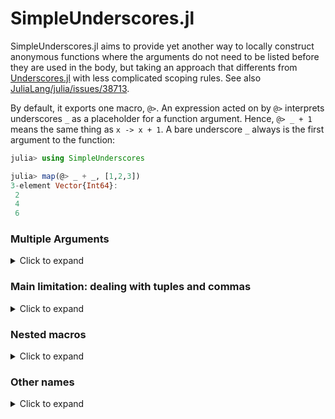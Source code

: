 # SimpleUnderscores.jl

SimpleUnderscores.jl aims to provide yet another way to locally construct anonymous functions where the arguments do not need to be listed before they are used in the body, but taking an approach that differents from [Underscores.jl](https://github.com/c42f/Underscores.jl) with less complicated scoping rules. See also [JuliaLang/julia/issues/38713](https://github.com/JuliaLang/julia/issues/38713).

By default, it exports one macro, `@>`. An expression acted on by `@>` interprets underscores `_` as a placeholder for a function argument. Hence, `@> _ + 1` means the same thing as `x -> x + 1`. A bare underscore `_` always is the first argument to the function:
``` julia
julia> using SimpleUnderscores

julia> map(@> _ + _, [1,2,3])
3-element Vector{Int64}:
 2
 4
 6
```

### Multiple Arguments

<details>
<summary>Click to expand</summary>

If you want to write a function acting on multiple arguments, you can write for instance `_4` to mean the fourth argument. The function returned will take as many arguments as the highest argument placeholder number specified.

``` julia
julia> λ = @> _ + _3;

julia> λ(5, 6, 7)
12

julia> λ(5,6)
ERROR: MethodError: no method matching (::var"#23#24")(::Int64, ::Int64)
Closest candidates are:
  (::var"#23#24")(::Any, ::Any, ::Any)

```
```julia
julia> map(@> _1.a + _2.b, [(;a=1,), (;a=2)], [(;b=3), (;b=4)])
2-element Vector{Int64}:
 4
 6
```

You can also use `__` to signify varargs:

``` julia
julia> f = @> _ + __[end];

julia> f(1,2,3,4,5,6,7,8,9)
10
```

</details>

### Main limitation: dealing with tuples and commas
<details>
<summary>Click to expand</summary>
Because the parser is such that [commas parse tighter than macros](https://github.com/JuliaLang/julia/issues/36547#issuecomment-1437406477), when you write code like

``` julia
map(@> _ + _, [1, 2])
```
this will actually get parsed as `map(@>(((_ + _), [1, 2])))` rather than `map(@>(_ + _), [1, 2])`, but SimpleUnderscores will then macroexpand this to something like `map(((x -> x + x), [1, 2])...,)` so that we get the desired behaviour. 

Unfortunately though, SimpleUnderscores.jl cannot tell the difference between `@> (_, 1)` and `(@> _, 1)`, which means that if you want to write an anonymous function using SimpleUnderscores.jl that returns a `Tuple`, you need to write something like `@> tuple(_, 1)`. The potential for fixing this is being discussed here:  [JuliaLang/julia/issues/36547](https://github.com/JuliaLang/julia/issues/36547).

This parsing behaviour also unfortunately means that a somewhat confusing error gets thrown if you try to construct a `Tuple` at the top level containing `@>`:

``` julia
julia> @> _, [1] # Doesn't work :(
ERROR: syntax: "..." expression outside call around REPL[39]:1
   
julia> (@> _, [1]) # Also doesn't work :(((
ERROR: syntax: "..." expression outside call around REPL[40]:1
   
julia> ((@> _, [1]),) # At least this works.
(var"#31#32"(), [1])
```
but you should probably just use `@>( ... )` instead in these case. Follow this PR for any news on a potential fix: [JuliaLang/julia/pull/48750](https://github.com/JuliaLang/julia/pull/48750)

</details>



### Nested macros
<details>
<summary>Click to expand</summary>

Macros appearing inside a `@>` macro are recursively hit with `macroexpand` in the approporiate module, this is to make sure that things like `@> filter(@> _.a > 1, _)` correctly work.

</details>

### Other names
<details>
<summary>Click to expand</summary>

There's two other, unexported macros inside the package, `@->` and `@_` which are the exact same as `@>` but some people may prefer the other names. If you prefer that, then you can simply do `using SimpleUnderscores: @_` or `using SimpleUnderscores: @->`.

</details>
